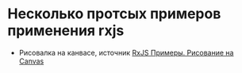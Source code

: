 # Несколько протсых примеров применения rxjs

- Рисовалка на канвасе, источник [RxJS Примеры. Рисование на Canvas][1]

[1]: https://youtu.be/ib9y6uJr6PQ?list=PLqKQF2ojwm3ksNegIZIz_AB0x6a9zqofx 'RxJS Примеры. Рисование на Canvas'
